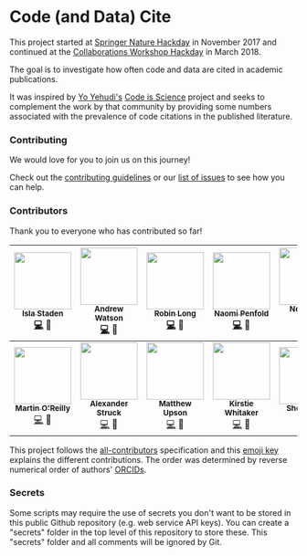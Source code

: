 # Code (and Data) Cite

This project started at [Springer Nature Hackday](https://www.springernature.com/gb/researchers/campaigns/sn-hack-day) in November 2017 and continued at the [Collaborations Workshop Hackday](https://www.software.ac.uk/cw18/) in March 2018.

The goal is to investigate how often code and data are cited in academic publications.

It was inspired by [Yo Yehudi's](https://github.com/yochannah) [Code is Science](https://github.com/yochannah/code-is-science/) project and seeks to complement the work by that community by providing some numbers associated with the prevalence of code citations in the published literature.

### Contributing

We would love for you to join us on this journey!

Check out the [contributing guidelines](https://github.com/SN-HackDay/code-cite/blob/master/CONTRIBUTING.md) or our [list of issues](https://github.com/SN-HackDay/code-cite/issues) to see how you can help.

### Contributors

Thank you to everyone who has contributed so far!

| [<img src="https://avatars.githubusercontent.com/islast?s=460&v=4" width="100px;"/><br/><sub><b>Isla Staden</b></sub>](https://github.com/islast)<br /> [💻](https://github.com/softwaresaved/code-cite/commits?author=islast) 🤔 | [<img src="https://avatars.githubusercontent.com/andreww?s=460&v=4" width="100px;"/><br /><sub><b>Andrew Watson</b></sub>](https://github.com/andreww)<br /> [💻](https://github.com/softwaresaved/code-cite/commits?author=andreww) 🤔 | [<img src="https://avatars.githubusercontent.com/longr?s=460&v=4" width="100px;"/><br /><sub><b>Robin Long</b></sub>](https://github.com/longr)<br /> [💻](https://github.com/softwaresaved/code-cite/commits?author=longr) 🤔 | [<img src="https://avatars.githubusercontent.com/npscience?s=460&v=4" width="100px;"/><br /><sub><b>Naomi Penfold</b></sub>](https://github.com/npscience)<br /> [💻](https://github.com/softwaresaved/code-cite/commits?author=npscience) 🤔 | [<img src="https://avatars.githubusercontent.com/npch?s=460&v=4" width="100px;"/><br /><sub><b>Neil Chue Hong</b></sub>](https://github.com/npch)<br /> [💻](https://github.com/softwaresaved/code-cite/commits?author=npch) 🤔 |
| :---: | :---: | :---: | :---: | :---: |
| [<img src="https://avatars.githubusercontent.com/martintoreilly?s=460&v=4" width="100px;"/><br /><sub><b>Martin O'Reilly</b></sub>](https://github.com/martintoreilly)<br /> [💻](https://github.com/softwaresaved/code-cite/commits?author=martintoreilly) 🤔 | [<img src="https://avatars.githubusercontent.com/astruck?s=460&v=4" width="100px;"/><br /><sub><b>Alexander Struck</b></sub>](https://github.com/astruck)<br /> [💻](https://github.com/softwaresaved/code-cite/commits?author=astruck) 🤔 | [<img src="https://avatars.githubusercontent.com/ivyleavedtoadflax?s=460&v=4" width="100px;"/><br /><sub><b>Matthew Upson</b></sub>](https://github.com/ivyleavedtoadflax)<br /> [💻](https://github.com/softwaresaved/code-cite/commits?author=ivyleavedtoadflax) 🤔 | [<img src="https://avatars.githubusercontent.com/kirstiejane?s=460&v=4" width="100px;"/><br /><sub><b>Kirstie Whitaker</b></sub>](https://github.com/kirstiejane)<br /> [💻](https://github.com/softwaresaved/code-cite/commits?author=kirstiejane) 🤔 | [<img src="https://avatars.githubusercontent.com/shoaibsufi?s=460&v=4" width="100px;"/><br /><sub><b>Shoaib Sufi</b></sub>](https://github.com/shoaibsufi)<br /> [💻](https://github.com/softwaresaved/code-cite/commits?author=shoaibsufi) 🤔 |


This project follows the [all-contributors][all-contributors] specification and this [emoji key][emojis] explains the different contributions. The order was determined by reverse numerical order of authors' [ORCIDs](https://orcid.org/).

[emojis]: https://github.com/kentcdodds/all-contributors#emoji-key
[all-contributors]: https://github.com/kentcdodds/all-contributors

### Secrets

Some scripts may require the use of secrets you don't want to be stored in this public
Github repository (e.g. web service API keys). You can create a "secrets" folder
in the top level of this repository to store these. This "secrets" folder and
all comments will be ignored by Git.
